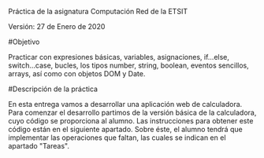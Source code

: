 Práctica de la asignatura Computación Red de la ETSIT

Versión: 27 de Enero de 2020

#Objetivo

Practicar con expresiones básicas, variables, asignaciones, if…else, switch…case, bucles, los tipos number, string, boolean, eventos sencillos, arrays, así como con objetos DOM y Date.

#Descripción de la práctica

En esta entrega vamos a desarrollar una aplicación web de calculadora. Para comenzar el desarrollo partimos de la versión básica de la calculadora, cuyo código se proporciona al alumno. Las instrucciones para obtener este código están en el siguiente apartado. Sobre éste, el alumno tendrá que implementar las operaciones que faltan, las cuales se indican en el apartado "Tareas".
